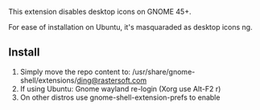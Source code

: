 This extension disables desktop icons on GNOME 45+.

For ease of installation on Ubuntu, it's masquaraded as desktop icons ng.

## Install
1. Simply move the repo content to: /usr/share/gnome-shell/extensions/ding@rastersoft.com
2. If using Ubuntu: Gnome wayland re-login (Xorg use Alt-F2 r)
3. On other distros use gnome-shell-extension-prefs to enable
